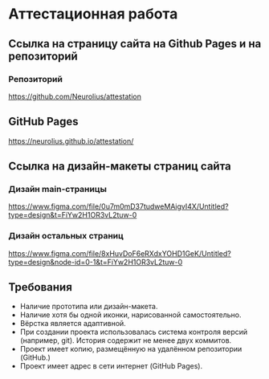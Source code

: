 # Аттестационная работа

## Ссылка на страницу сайта на Github Pages и на репозиторий
### Репозиторий
https://github.com/Neurolius/attestation

## GitHub Pages
https://neurolius.github.io/attestation/

## Ссылка на дизайн-макеты страниц сайта
 ### Дизайн main-страницы
 https://www.figma.com/file/0u7m0mD37tudweMAigvI4X/Untitled?type=design&t=FiYw2H1OR3vL2tuw-0

### Дизайн остальных страниц
https://www.figma.com/file/8xHuvDoF6eRXdxYOHD1GeK/Untitled?type=design&node-id=0-1&t=FiYw2H1OR3vL2tuw-0





## Требования 
-  Наличие прототипа или дизайн-макета.
-  Наличие хотя бы одной иконки, нарисованной самостоятельно.
-  Вёрстка является адаптивной.
-  При создании проекта использовалась система контроля версий (например, git). История содержит не менее двух коммитов.
-  Проект имеет копию, размещённую на удалённом репозитории (GitHub.)
-  Проект имеет адрес в сети интернет (GitHub Pages).